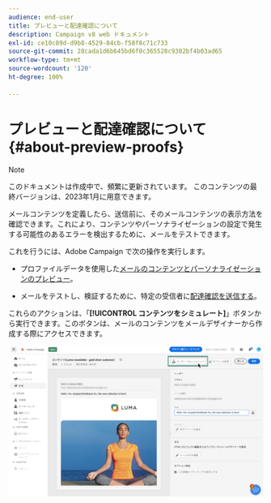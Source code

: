 ```yaml
---
audience: end-user
title: プレビューと配達確認について
description: Campaign v8 web ドキュメント
exl-id: ce10c89d-d9b8-4529-84cb-f58f8c71c733
source-git-commit: 28cada1d6b645bd6f0c365528c9302bf4b03ad65
workflow-type: tm+mt
source-wordcount: '120'
ht-degree: 100%

---
```


# プレビューと配達確認について {#about-preview-proofs}

>[!NOTE]
>
>このドキュメントは作成中で、頻繁に更新されています。 このコンテンツの最終バージョンは、2023年1月に用意できます。

メールコンテンツを定義したら、送信前に、そのメールコンテンツの表示方法を確認できます。これにより、コンテンツやパーソナライゼーションの設定で発生する可能性のあるエラーを検出するために、メールをテストできます。

これを行うには、Adobe Campaign で次の操作を実行します。

* プロファイルデータを使用した[メールのコンテンツとパーソナライゼーションのプレビュー](#preview)。

<!--* [Check the email rendering](#rendering) in popular desktop, mobile and web-based clients,-->
* メールをテストし、検証するために、特定の受信者に[配達確認を送信する](#send-proofs)。

これらのアクションは、「**[!UICONTROL コンテンツをシミュレート]**」ボタンから実行できます。このボタンは、メールのコンテンツをメールデザイナーから作成する際にアクセスできます。

![](assets/simulate.png)
